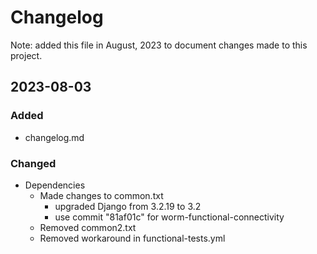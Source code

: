 # Changelog

Note: added this file in August, 2023 to document changes made to this project.

## 2023-08-03

### Added

- changelog.md

### Changed

- Dependencies
  - Made changes to common.txt
    - upgraded Django from 3.2.19 to 3.2
    - use commit "81af01c" for worm-functional-connectivity
  - Removed common2.txt
  - Removed workaround in functional-tests.yml
